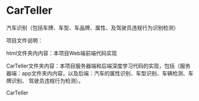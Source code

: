 # CarTeller
汽车识别（包括车牌、车型、车品牌、属性、及驾驶员违规行为识别检测）

项目文件说明：

html文件夹内内容：本项目Web端前端代码实现

CarTeller文件夹内容：本项目服务器端和后端深度学习代码的实现，包括（服务器端：app文件夹内内容，以及后端：汽车的属性识别、车型识别、车辆检测、车牌识别、  驾驶员违规行为检测）。

CarTeller
